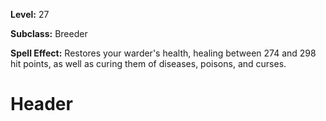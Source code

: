 <!-- TITLE: Spell: Herikols Soothing -->
<!-- SUBTITLE:  -->

**Level:** 27

**Subclass:** Breeder

**Spell Effect:** Restores your warder's health, healing between 274 and 298 hit points, as well as curing them of diseases, poisons, and curses.

# Header